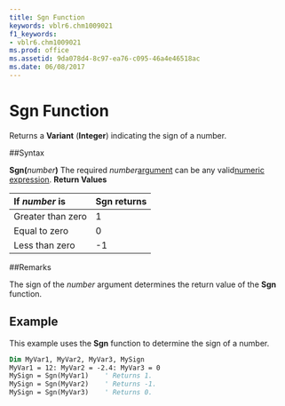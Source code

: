 ```yaml
---
title: Sgn Function
keywords: vblr6.chm1009021
f1_keywords:
- vblr6.chm1009021
ms.prod: office
ms.assetid: 9da078d4-8c97-ea76-c095-46a4e46518ac
ms.date: 06/08/2017
---
```



# Sgn Function



Returns a  **Variant** (**Integer**) indicating the sign of a number.

##Syntax

**Sgn(**_number_**)**
The required  _number_[argument](../../Glossary/vbe-glossary.md) can be any valid[numeric expression](../../Glossary/vbe-glossary.md).
 **Return Values**


|**If  _number_ is**|**Sgn returns**|
|:-----|:-----|
|Greater than zero|1|
|Equal to zero|0|
|Less than zero|-1|

##Remarks

The sign of the  _number_ argument determines the return value of the **Sgn** function.

## Example

This example uses the  **Sgn** function to determine the sign of a number.


```vb
Dim MyVar1, MyVar2, MyVar3, MySign
MyVar1 = 12: MyVar2 = -2.4: MyVar3 = 0
MySign = Sgn(MyVar1)    ' Returns 1.
MySign = Sgn(MyVar2)    ' Returns -1.
MySign = Sgn(MyVar3)    ' Returns 0.
```



